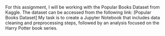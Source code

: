 For this assignment, I will be working with the Popular Books Dataset from Kaggle. The dataset can be
accessed from the following link: [Popular Books Dataset]
My task is to create a Jupyter Notebook that includes data cleaning and preprocessing steps, followed
by an analysis focused on the Harry Potter book series.
